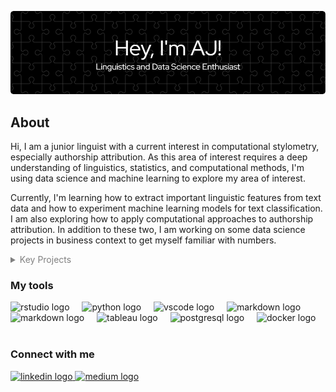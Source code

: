 ![Header](header.png)

## About
Hi, I am a junior linguist with a current interest in computational stylometry, especially authorship attribution. As this area of interest requires a deep understanding of linguistics, statistics, and computational methods, I'm using data science and machine learning to explore my area of interest. 

Currently, I'm learning how to extract important linguistic features from text data and how to experiment machine learning models for text classification. I am also exploring how to apply computational approaches to authorship attribution. In addition to these two, I am working on some data science projects in business context to get myself familiar with numbers.


<details>
<summary style='color:grey'>Key Projects</summary>

- **<u>PREDICTIVE MODELING</u>**
  - **Optimizing Ride Fares: A Dynamic Pricing Model for Ride-Sharing Services** (Regression)
    - Currently, ride-sharing prices are primarily set based on ride duration, overlooking fluctuating demand and supply. This project explores a dynamic pricing model powered by machine learning to enhance profitability while keeping prices appealing to customers. By experimenting with 12 machine learning (ML) algorithms and two feature engineering techniques, the project developed a model that, when tested with a simulation of 100 customers, showed that increasing the expected ride duration by 20% through a promotional campaign could generate a net profit of \$2,400. ([Read More](https://github.com/LingAdeu/dynamic-pricing-model.git))  
  - **Addressing Customer Churn in an E-Commerce Company** (Classification)
    - This project seeks to reduce an e-commerce company's customer churn rate from 16.8% to 10%. Using diagnostic analysis and a classification model, we focused on minimizing false negatives due to their higher financial impact. After testing various techniques and algorithms, we chose XGBoost and identified tenure and cashback amount as key factors for intervention. Simulations showed that with targeted strategies, achieving the 10% churn rate can be achieved. ([Read More](https://github.com/LingAdeu/customer-churn-prediction.git))
  - **1-Year Forecasting of Ozone Pollution in Jakarta** (Time Series)
    - Ground-level ozone ($O_3$) in Jakarta is a significant air pollutant, often exceeding safe levels and posing serious health risks like asthma and bronchitis, especially as it reaches 'critical status' nearly twice as often as other pollutants. This project aimed to build a time series model to forecast ozone levels for the next year, helping policymakers understand long-term trends and take timely action. I developed and compared four models, namely ARIMA, AutoARIMA, Prophet, and LSTM, using historical pollutant data from 2010 to 2022. The models were evaluated based on RMSE and their ability to capture long-term trends, with Prophet achieving the best accuracy (RMSE of 13.05 ppm), outperforming the more complex LSTM model. With better forecasts, the Environmental Management Agency can issue early warnings, implement traffic restrictions, and adjust emissions regulations to mitigate health risks. ([Read More](https://github.com/LingAdeu/forecasting-ozone-in-jakarta))
<br>

- **<u>DATA ANALYSIS</u>**
  - **Evaluating Marketing Campaign Effectiveness for New Menu Items: An A/B Testing Approach** 
    - This project assesses which promotional campaign best boosts sales for a fast-food company's new menu items. Statistical analysis, including the Kruskal-Wallis $H$ test and Dunn's post-hoc test, was used due to non-normal sales distributions and outliers. Results showed the first campaign achieved the highest median sales, but the practical difference ($\eta^2$) between campaigns were minor. It is recommended that the Marketing Manager re-evaluate marketing strategies and target customers to improve campaign impact. ([Read More](https://github.com/LingAdeu/ab-testing-campaign-effectiveness.git))
  - **Improving the Number of Review: Exploring Review Patterns in Bangkok's Airbnb Landscape** 
    - Despite an increase in reviews, about 36% (5.7 thousand) of Airbnb listings in Bangkok received none from 2012 to 2022. This project explores why some listings lack reviews and offers recommendations for Airbnb Thailand. It finds that unreviewed listings often have higher prices and longer minimum stays, which may deter bookings and reviews. In contrast, reviewed listings are typically entire homes or apartments, more centrally located, and closer to popular areas. Recommendations include adjusting prices and minimum stays for unreviewed listings, running promotions to boost reviews, and improving marketing to highlight unique features and attractions. ([Read More](https://github.com/LingAdeu/bangkok-airbnb-review-exploration.git))
<br>

- **<u>NATURAL LANGUAGE PROCESSING</u>**
  - **Using Personal Names to Predict Gender: A 3-Character N-Gram Approach**
    - This project investigated whether conventional machine learning algorithms with character n-grams could outperform Long Short-Term Memory (LSTM) models, which achieved an F1 score of 0.93 ([Septiandri, 2017](https://doi.org/10.48550/arXiv.1707.07129)). Using 3-character n-grams focusing on word boundaries to capture spacing between name parts, the Support Vector Machine with a linear kernel performed best, achieving an F1 score of 0.94. The results suggest that conventional models can match or exceed LSTM performance when using word-boundary 3-character n-grams. ([Read More](https://github.com/LingAdeu/predicting-gender-based-on-name))
  - **Understanding User Perceptions about Products on Tokopedia**
    -  Multiple ML experiments are carried out to perform automatic sentiment extractions about customer reviews on Tokopedia (still on progress). The experiments so far have involved conventional ML models, Recurrent Neural Network models, and large language models (LLM). Prior to performing the traditional ML experiment, an exploratory data analysis was done to understand the feature engineering techniques. In short, the first experiment with Support Vector Machine model performed well, surpassing Long Short-Term Memory (LSTM) models, in terms of F1 scores (0.95 vs 0.75). The more recent experiment, implementing base IndoBERT model (uncased) with 110M parameters achieved an outstanding F1 score of 0.98, indicating excellent performance. Judging from these tentative experiment outputs, fine-tuned IndoBERT model is the most promising candidate model in production for the project goal. Not only does IndoBERT have outstanding performance on test set, the LLM predictions can also be explained with various explainable AI techniques, contributing to both good performance and transparency of predictions. ([Read More](https://github.com/LingAdeu/sentiment-model-experiment))
</details>

<div align="left">
  <h3 align="left">My tools</h3>
  <img src="https://cdn.jsdelivr.net/gh/devicons/devicon/icons/rstudio/rstudio-original.svg" height="40" alt="rstudio logo"  />
  <img width="12" />
  <img src="https://cdn.jsdelivr.net/gh/devicons/devicon/icons/python/python-original.svg" height="40" alt="python logo"  />
  <img width="12" />
  <img src="https://cdn.jsdelivr.net/gh/devicons/devicon/icons/vscode/vscode-original.svg" height="40" alt="vscode logo"  />
  <img width="12" />
  <!---
  <img src="https://icon.icepanel.io/Technology/png-shadow-512/Jupyter.png" height="40" alt="jupyter logo"  />
  <img width="12" />
  --->
  <img src="https://git-scm.com/images/logos/downloads/Git-Icon-1788C.svg" height="40" alt="markdown logo"/>
  <img width="12" /> 
<!---
  <img src="https://cdn.jsdelivr.net/gh/devicons/devicon@latest/icons/mysql/mysql-original.svg" height="40" alt="msql logo"/>
  <img width="12" /> 
  --->
  <img src="https://upload.wikimedia.org/wikipedia/commons/1/10/2023_Obsidian_logo.svg" height="40" alt="markdown logo"/>
  <img width="12" /> 
  <img src="https://img.icons8.com/color/48/tableau-software.png" height="40" alt="tableau logo"/>
  <img width="12" /> 
  <img src="https://upload.wikimedia.org/wikipedia/commons/2/29/Postgresql_elephant.svg" height="40" alt="postgresql logo"/>
  <img width="12" /> 
  <img src="https://cdn.worldvectorlogo.com/logos/docker.svg" height="40" alt="docker logo" />
  <img width="12" />
</div>

<!--
<details>
<summary style='color:grey'>Libraries</summary>
<br>
  <img src="https://icon.icepanel.io/Technology/png-shadow-512/Pandas.png" height="40" alt="pandas logo" />
  <img width="12" />
  <img src="https://upload.wikimedia.org/wikipedia/commons/6/67/Numpy-svgrepo-com.svg" height="40" alt="numpy logo"  />
  <img width="12" />
  <img src="https://icon.icepanel.io/Technology/svg/Matplotlib.svg" height="40" alt="matplotlib logo" />
  <img width="12" />
  <img src="https://seaborn.pydata.org/_images/logo-mark-lightbg.svg" height="40" alt="seaborn logo" />
  <img width="12" />
  <img src="https://icon.icepanel.io/Technology/svg/scikit-learn.svg" height="40" alt="scikit-learn logo"  />
  <img width="12" />
  <img src="https://raw.githubusercontent.com/rstudio/hex-stickers/2b7523c5f8198c98c270c2a7489cbcf67d190cea/SVG/tidyverse.svg" height="40" alt="tidyverse logo" />
  <img width="12" />
  <img src="https://raw.githubusercontent.com/rstudio/hex-stickers/2b7523c5f8198c98c270c2a7489cbcf67d190cea/SVG/quarto.svg" height="40" alt="quarto logo" />
  <img width="12" />
</details>
-->

<div align="left">
<h3 align="left">Connect with me</h3>
  <a href="https://www.linkedin.com/in/adelia-januarto/" target="_blank">
    <img src="https://raw.githubusercontent.com/maurodesouza/profile-readme-generator/master/src/assets/icons/social/linkedin/default.svg" width="52" height="40" alt="linkedin logo"  />
  </a>
  <a href="https://medium.com/@lingostat" target="_blank">
    <img src="https://raw.githubusercontent.com/maurodesouza/profile-readme-generator/master/src/assets/icons/social/medium/default.svg" width="52" height="40" alt="medium logo"  />
  </a>
</div>
